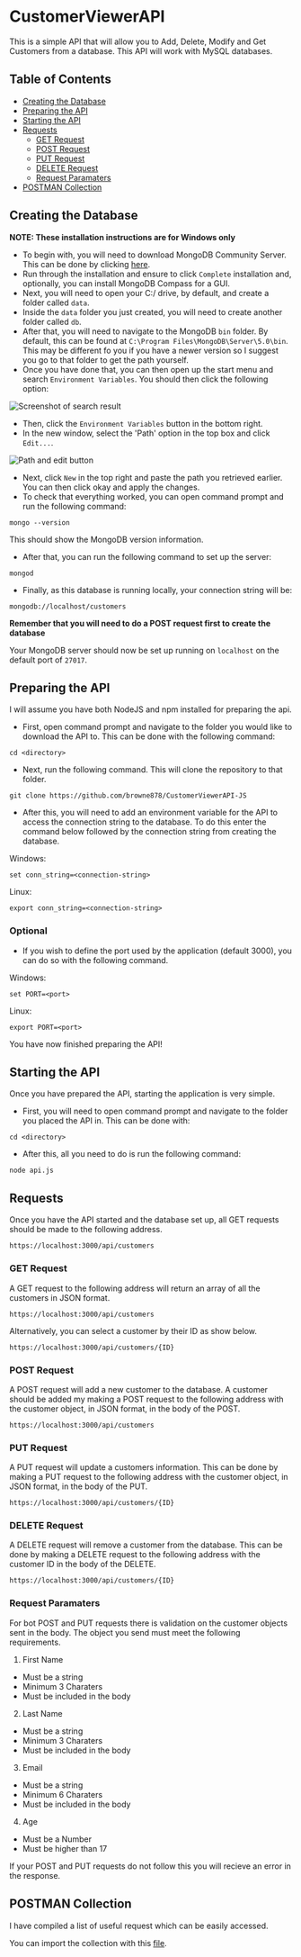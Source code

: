 # **CustomerViewerAPI**
 This is a simple API that will allow you to Add, Delete, Modify and Get Customers from a database. This API will work with MySQL databases.

## Table of Contents
- [Creating the Database](https://github.com/browne878/CustomerViewerAPI#creating-the-database)
- [Preparing the API](https://github.com/browne878/CustomerViewerAPI#preparing-the-api)
- [Starting the API](https://github.com/browne878/CustomerViewerAPI#starting-the-api)
- [Requests](https://github.com/browne878/CustomerViewerAPI#requests)
  - [GET Request](https://github.com/browne878/CustomerViewerAPI#get-request)
  - [POST Request](https://github.com/browne878/CustomerViewerAPI#post-request)
  - [PUT Request](https://github.com/browne878/CustomerViewerAPI#put-request)
  - [DELETE Request](https://github.com/browne878/CustomerViewerAPI#delete-request)
  - [Request Paramaters]()
- [POSTMAN Collection](https://github.com/browne878/CustomerViewerAPI#postman-collection)

## Creating the Database

**NOTE: These installation instructions are for Windows only**

- To begin with, you will need to download MongoDB Community Server. This can be done by clicking [here](https://www.mongodb.com/try/download/community).
- Run through the installation and ensure to click `Complete` installation and, optionally, you can install MongoDB Compass for a GUI.
- Next, you will need to open your C:/ drive, by default, and create a folder called `data`.
- Inside the `data` folder you just created, you will need to create another folder called `db`.
- After that, you will need to navigate to the MongoDB `bin` folder. By default, this can be found at `C:\Program Files\MongoDB\Server\5.0\bin`. This may be different fo you if you have a newer version so I suggest you go to that folder to get the path yourself.
- Once you have done that, you can then open up the start menu and search `Environment Variables`. You should then click the following option:

![Screenshot of search result](readme-images/environment-variables-search.png)

- Then, click the `Environment Variables` button in the bottom right.
- In the new window, select the 'Path' option in the top box and click `Edit...`.

![Path and edit button](readme-images/environment-variables-window.png)

- Next, click `New` in the top right and paste the path you retrieved earlier. You can then click okay and apply the changes.
- To check that everything worked, you can open command prompt and run the following command:
```
mongo --version
```
This should show the MongoDB version information.
- After that, you can run the following command to set up the server:
```
mongod
```
- Finally, as this database is running locally, your connection string will be:
```
mongodb://localhost/customers
```

**Remember that you will need to do a POST request first to create the database**

Your MongoDB server should now be set up running on `localhost` on the default port of `27017`.

## Preparing the API

I will assume you have both NodeJS and npm installed for preparing the api.

- First, open command prompt and navigate to the folder you would like to download the API to. This can be done with the following command:
```
cd <directory>
```

- Next, run the following command. This will clone the repository to that folder.
```
git clone https://github.com/browne878/CustomerViewerAPI-JS
```
- After this, you will need to add an environment variable for the API to access the connection string to the database. To do this enter the command below followed by the connection string from creating the database.

Windows:
```
set conn_string=<connection-string>
```
Linux:
```
export conn_string=<connection-string>
```

### **Optional**
- If you wish to define the port used by the application (default 3000), you can do so with the following command.

Windows:
```
set PORT=<port>
```
Linux:
```
export PORT=<port>
```

You have now finished preparing the API!

## Starting the API
Once you have prepared the API, starting the application is very simple.

- First, you will need to open command prompt and navigate to the folder you placed the API in. This can be done with:
```
cd <directory>
```

- After this, all you need to do is run the following command:
```
node api.js
```

## Requests


 Once you have the API started and the database set up, all GET requests should be made to the following address.

```
https://localhost:3000/api/customers
```

### GET Request
A GET request to the following address will return an array of all the customers in JSON format.

```
https://localhost:3000/api/customers
```

Alternatively, you can select a customer by their ID as show below.

```
https://localhost:3000/api/customers/{ID}
```

### POST Request
A POST request will add a new customer to the database. A customer should be added my making a POST request to the following address with the
customer object, in JSON format, in the body of the POST.

```
https://localhost:3000/api/customers
```

### PUT Request
A PUT request will update a customers information. This can be done by making a PUT request to the following address with the customer object,
in JSON format, in the body of the PUT.

```
https://localhost:3000/api/customers/{ID}
```

### DELETE Request
A DELETE request will remove a customer from the database. This can be done by making a DELETE request to the following address with the customer ID
in the body of the DELETE.

```
https://localhost:3000/api/customers/{ID}
```

### Request Paramaters

For bot POST and PUT requests there is validation on the customer objects sent in the body. The object you send must meet the following requirements.

1. First Name
  - Must be a string
  - Minimum 3 Charaters
  - Must be included in the body
2. Last Name
  - Must be a string
  - Minimum 3 Charaters
  - Must be included in the body
3. Email
  - Must be a string
  - Minimum 6 Charaters
  - Must be included in the body
4. Age
  - Must be a Number
  - Must be higher than 17

If your POST and PUT requests do not follow this you will recieve an error in the response.

## POSTMAN Collection

I have compiled a list of useful request which can be easily accessed.

You can import the collection with this [file](CustomerViewerAPI-JS.postman_collection.json).

